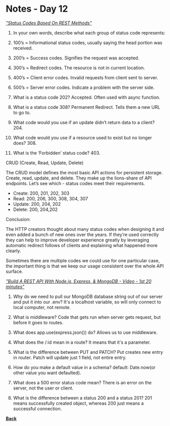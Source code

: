 # Notes - Day 12

_<a href = "https://www.moesif.com/blog/technical/api-design/Which-HTTP-Status-Code-To-Use-For-Every-CRUD-App/">"Status Codes Based On REST Methods"</a>_

1. In your own words, describe what each group of status code represents:

2. 100’s = Informational status codes, usually saying the head portion was received.

3. 200’s = Success codes. Signifies the request was accepted.

4. 300’s = Redirect codes. The resource is not in current location.

5. 400’s = Client error codes. Invalid requests from client sent to server.

6. 500’s = Server error codes. Indicate a problem with the server side.

7. What is a status code 202? Accepted. Often used with async function.

8. What is a status code 308? Permanent Redirect. Tells them a new URL to go to.

9. What code would you use if an update didn’t return data to a client? 204.

10. What code would you use if a resource used to exist but no longer does? 308.

11. What is the ‘Forbidden’ status code? 403.

CRUD (Create, Read, Update, Delete)

The CRUD model defines the most basic API actions for persistent storage. Create, read, update, and delete. They make up the lions-share of API endpoints. Let’s see which - status codes meet their requirements.

- Create: 200, 201, 202, 303
- Read: 200, 206, 300, 308, 304, 307
- Update: 200, 204, 202
- Delete: 200, 204,202

Conclusion:

The HTTP creators thought about many status codes when designing it and even added a bunch of new ones over the years. If they’re used correctly they can help to improve developer experience greatly by leveraging automatic redirect follows of clients and explaining what happened more clearly.

Sometimes there are multiple codes we could use for one particular case, the important thing is that we keep our usage consistent over the whole API surface.

_<a href = "https://www.youtube.com/channel/UCFbNIlppjAuEX4znoulh0Cw">"Build A REST API With Node.js, Express, & MongoDB - Video - 1st 20 minutes"</a>_

1. Why do we need to pull our MongoDB database string out of our server and put it into our .env? It's a localhost variable, so will only connect to local computer, not remote.

2. What is middleware? Code that gets run when server gets request, but before it goes to routes.

3. What does app.use(express.json()) do? Allows us to use middleware.

4. What does the /:id mean in a route? It means that it's a parameter.

5. What is the difference between PUT and PATCH? Put creates new entry in router. Patch will update just 1 field, not entire entry.

6. How do you make a default value in a schema? default: Date.now(or other value you want defaulted).

7. What does a 500 error status code mean? There is an error on the server, not the user or client.

8. What is the difference between a status 200 and a status 201? 201 means successfully created object, whereas 200 just means a successful connection.

**<a href = "https://github.com/scottie-l/reading-notes/tree/main/reading-notes-301">Back</a>**
